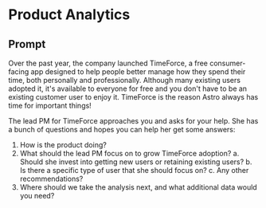 # Product Analytics
## Prompt
Over the past year, the company launched TimeForce, a free consumer-facing app designed to help people better manage how they spend their time, both personally and professionally. Although many existing users adopted it, it's available to everyone for free and you don't
have to be an existing customer user to enjoy it. TimeForce is the reason Astro always has time for important things!

The lead PM for TimeForce approaches you and asks for your help. She has a bunch of questions and hopes you can help her get some answers:
1. How is the product doing?
2. What should the lead PM focus on to grow TimeForce adoption?
    a. Should she invest into getting new users or retaining existing users?
    b. Is there a specific type of user that she should focus on?
    c. Any other recommendations?
3. Where should we take the analysis next, and what additional data would you need?